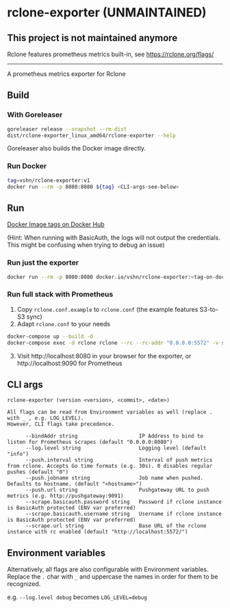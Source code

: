 # rclone-exporter (UNMAINTAINED)

## This project is not maintained anymore

Rclone features prometheus metrics built-in, see https://rclone.org/flags/

---

A prometheus metrics exporter for Rclone

## Build

### With Goreleaser

```bash
goreleaser release --snapshot --rm-dist
dist/rclone-exporter_linux_amd64/rclone-exporter --help
```

Goreleaser also builds the Docker image directly.

### Run Docker

```bash
tag=vshn/rclone-exporter:v1
docker run --rm -p 8080:8080 ${tag} <CLI-args-see-below>
```

## Run

[Docker Image tags on Docker Hub](https://hub.docker.com/r/vshn/rclone-exporter/tags)

(Hint: When running with BasicAuth, the logs will not output the credentials. 
This might be confusing when trying to debug an issue)

### Run just the exporter

```bash
docker run --rm -p 8080:8080 docker.io/vshn/rclone-exporter:<tag-on-docker-hub> <CLI-args-see-below>
```

### Run full stack with Prometheus

1. Copy `rclone.conf.example` to `rclone.conf` (the example features S3-to-S3 sync)
2. Adapt `rclone.conf` to your needs

```bash
docker-compose up --build -d
docker-compose exec -d rclone rclone --rc --rc-addr "0.0.0.0:5572" -v sync source:bucket target:bucket
```

3. Visit http://localhost:8080 in your browser for the exporter, or http://localhost:9090 for Prometheus

## CLI args

```console
rclone-exporter (version <version>, <commit>, <date>)

All flags can be read from Environment variables as well (replace . with _ , e.g. LOG_LEVEL).
However, CLI flags take precedence.

      --bindAddr string                    IP Address to bind to listen for Prometheus scrapes (default "0.0.0.0:8080")
      --log.level string                   Logging level (default "info")
      --push.interval string               Interval of push metrics from rclone. Accepts Go time formats (e.g. 30s). 0 disables regular pushes (default "0")
      --push.jobname string                Job name when pushed. Defaults to hostname. (default "<hostname>")
      --push.url string                    Pushgateway URL to push metrics (e.g. http://pushgateway:9091)
      --scrape.basicauth.password string   Password if rclone instance is BasicAuth protected (ENV var preferred)
      --scrape.basicauth.username string   Username if rclone instance is BasicAuth protected (ENV var preferred)
      --scrape.url string                  Base URL of the rclone instance with rc enabled (default "http://localhost:5572/")
```

## Environment variables

Alternatively, all flags are also configurable with Environment variables.
Replace the `.` char with `_` and uppercase the names in order for them to be recognized.

e.g. `--log.level debug` becomes `LOG_LEVEL=debug`
